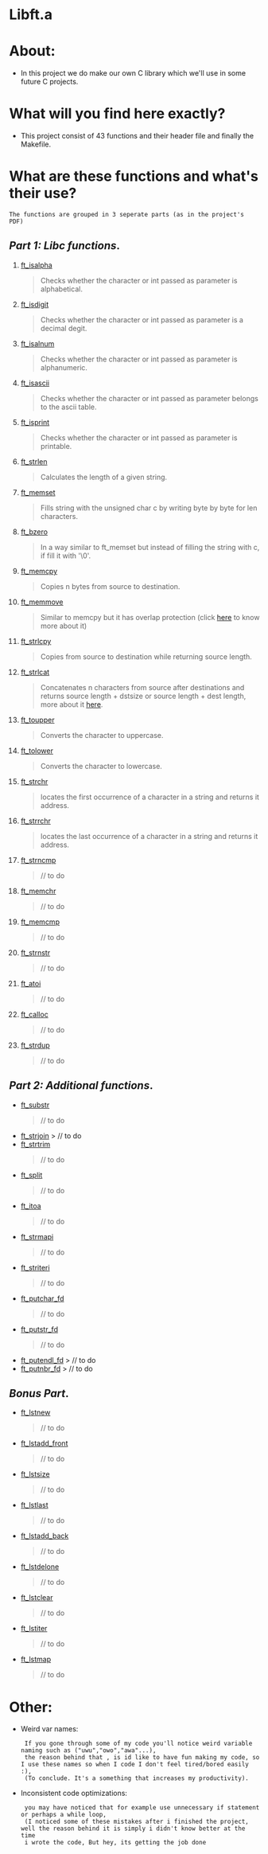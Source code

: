 ﻿# Libft.a 

# About:

 - In this project we do make our own C library which we'll use in some future C projects.

# What will you find here exactly?
	

 - This project consist of 43 functions and their header file and finally the Makefile.

	
# What are these functions and what's their use?
	The functions are grouped in 3 seperate parts (as in the project's PDF)
## ***Part 1:  Libc functions***.
1. [ft_isalpha](https://github.com/AmineS530/Libft.a/blob/main/ft_isalpha.c)
	> Checks whether the character or int passed as parameter is alphabetical.
 2. [ft_isdigit](https://github.com/AmineS530/Libft.a/blob/main/ft_isdigit.c)
 	> Checks whether the character or int passed as parameter is a decimal degit.
 3. [ft_isalnum](https://github.com/AmineS530/Libft.a/blob/main/ft_isalnum.c)
 	> Checks whether the character or int passed as parameter is alphanumeric.
 4. [ft_isascii](https://github.com/AmineS530/Libft.a/blob/main/ft_isascii.c)
 	> Checks whether the character or int passed as parameter belongs to the ascii table.
 5. [ft_isprint](https://github.com/AmineS530/Libft.a/blob/main/ft_isprint.c)
 	> Checks whether the character or int passed as parameter is printable.
 6. [ft_strlen](https://github.com/AmineS530/Libft.a/blob/main/ft_strlen.c)
 	> Calculates the length of a given string.
 7. [ft_memset](https://github.com/AmineS530/Libft.a/blob/main/ft_memset.c)  
 	> Fills string with the unsigned char c by writing byte by byte for len characters.
 8. [ft_bzero](https://github.com/AmineS530/Libft.a/blob/main/ft_bzero.c)
 	> In a way similar to ft_memset but instead of filling the string with c, if fill it with '\0'. 
 9. [ft_memcpy](https://github.com/AmineS530/Libft.a/blob/main/ft_memcpy.c) 
 	> Copies n bytes from source to destination.
 10. [ft_memmove](https://github.com/AmineS530/Libft.a/blob/main/ft_memmove.c) 
	 > Similar to memcpy but it has overlap protection (click [here](https://cs50.stackexchange.com/questions/14615/memory-overlap-in-c) to know more about it)
 11. [ft_strlcpy](https://github.com/AmineS530/Libft.a/blob/main/ft_strlcpy.c) 
	 > Copies from source to destination while returning source length.
 12. [ft_strlcat](https://github.com/AmineS530/Libft.a/blob/main/ft_strlcat.c)     
	 > Concatenates n characters from source after destinations and returns source length + dstsize or source length + dest length, more about it [here](https://stackoverflow.com/questions/33154740/strlcat-is-dst-always-nul-terminated-what-are-size-and-the-returned-value).
 13. [ft_toupper](https://github.com/AmineS530/Libft.a/blob/main/ft_toupper.c)
	 > Converts the character to uppercase.
 14. [ft_tolower](https://github.com/AmineS530/Libft.a/blob/main/ft_tolower.c)
	 > Converts the character to lowercase.
 15. [ft_strchr](https://github.com/AmineS530/Libft.a/blob/main/ft_strchr.c)
	 > locates the first occurrence of a character in a string and returns it address.
 16. [ft_strrchr](https://github.com/AmineS530/Libft.a/blob/main/ft_strrchr.c)
	 > locates the last occurrence of a character in a string and returns it address.
 17. [ft_strncmp](https://github.com/AmineS530/Libft.a/blob/main/ft_strncmp.c)
	 > // to do 
 18. [ft_memchr](https://github.com/AmineS530/Libft.a/blob/main/ft_memchr.c)
	 > // to do 
 19. [ft_memcmp](https://github.com/AmineS530/Libft.a/blob/main/ft_memcmp.c)
	 > // to do 
 20.  [ft_strnstr](https://github.com/AmineS530/Libft.a/blob/main/ft_strnstr.c)
	  > // to do 
 21. [ft_atoi](https://github.com/AmineS530/Libft.a/blob/main/ft_atoi.c)
	 > // to do 
 22. [ft_calloc](https://github.com/AmineS530/Libft.a/blob/main/ft_calloc.c)
		> // to do
 23.  [ft_strdup](https://github.com/AmineS530/Libft.a/blob/main/ft_strdup.c) 
		>  // to do

## ***Part 2:  Additional functions***.

 - [ft_substr](https://github.com/AmineS530/Libft.a/blob/main/ft_substr.c)
	> // to do 
 -  [ft_strjoin](https://github.com/AmineS530/Libft.a/blob/main/ft_strjoin.c)
		> // to do 
 - [ft_strtrim](https://github.com/AmineS530/Libft.a/blob/main/ft_strtrim.c)
	> // to do 
 - [ft_split](https://github.com/AmineS530/Libft.a/blob/main/ft_split.c)
	> // to do 
 - [ft_itoa](https://github.com/AmineS530/Libft.a/blob/main/ft_itoa.c)
	> // to do 
 - [ft_strmapi](https://github.com/AmineS530/Libft.a/blob/main/ft_strmapi.c)
	> // to do 
 - [ft_striteri](https://github.com/AmineS530/Libft.a/blob/main/ft_striteri.c)
	> // to do 
 - [ft_putchar_fd](https://github.com/AmineS530/Libft.a/blob/main/ft_putchar_fd.c)
	> // to do 
 - [ft_putstr_fd](https://github.com/AmineS530/Libft.a/blob/main/ft_putstr_fd.c)
	> // to do 
 - [ft_putendl_fd](https://github.com/AmineS530/Libft.a/blob/main/ft_putendl_fd.c)
		> // to do 
 - [ft_putnbr_fd](https://github.com/AmineS530/Libft.a/blob/main/ft_putnbr_fd.c)
		> // to do 
## ***Bonus Part***.

 - [ft_lstnew](https://github.com/AmineS530/Libft.a/blob/main/ft_lstnew_bonus.c) 
	> // to do 
 - [ft_lstadd_front](https://github.com/AmineS530/Libft.a/blob/main/ft_lstadd_front_bonus.c) 
	> // to do 
 - [ft_lstsize](https://github.com/AmineS530/Libft.a/blob/main/ft_lstsize_bonus.c) 
	> // to do 
 - [ft_lstlast](https://github.com/AmineS530/Libft.a/blob/main/ft_lstlast_bonus.c) 
	> // to do 
 - [ft_lstadd_back](https://github.com/AmineS530/Libft.a/blob/main/ft_lstadd_back_bonus.c)
	> // to do 
 - [ft_lstdelone](https://github.com/AmineS530/Libft.a/blob/main/ft_lstdelone_bonus.c) 
	> // to do 
 - [ft_lstclear](https://github.com/AmineS530/Libft.a/blob/main/ft_lstclear_bonus.c) 
	> // to do 
 - [ft_lstiter](https://github.com/AmineS530/Libft.a/blob/main/ft_lstiter_bonus.c) 
	> // to do 
 - [ft_lstmap](https://github.com/AmineS530/Libft.a/blob/main/ft_lstmap_bonus.c)
	> // to do 
# Other:

 - Weird var names:

		If you gone through some of my code you'll notice weird variable naming such as ("uwu","owo","awa"...),
		the reason behind that , is id like to have fun making my code, so I use these names so when I code I don't feel tired/bored easily :),
		(To conclude. It's a something that increases my productivity).

 - Inconsistent code optimizations:

 		you may have noticed that for example use unnecessary if statement or perhaps a while loop,
		(I noticed some of these mistakes after i finished the project,  well the reason behind it is simply i didn't know better at the time 
		i wrote the code, But hey, its getting the job done

